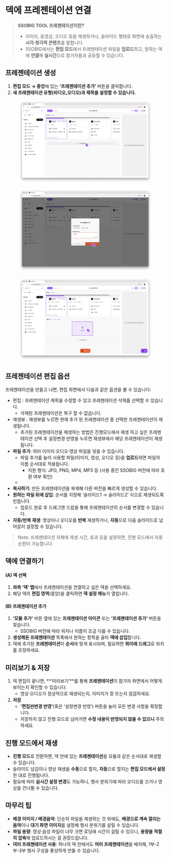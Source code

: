 # 덱에 프레젠테이션 연결

> **SSOBIG TOOL 프레젠테이션이란?**
>
> * 이미지, 동영상, 오디오 등을 재생하거나, 슬라이드 형태로 화면에 송출하는 **시각·청각적 콘텐츠**를 말합니다.
> * SSOBIG에서는 **편집 모드**에서 프레젠테이션 파일을 **업로드**하고, 원하는 덱에 **연결**해 **실시간**으로 참가자들과 공유할 수 있습니다.



## 프레젠테이션 생성

1. **편집 모드 → 중앙**에 있는 **‘프레젠테이션 추가’** 버튼을 클릭합니다.
2. **새 프레젠테이션 유형(비디오,오디오)과 제목을 설정할 수 있습니다.**

<figure><img src="../.gitbook/assets/Group 52.png" alt=""><figcaption></figcaption></figure>

<figure><img src="../.gitbook/assets/Group 53.png" alt=""><figcaption></figcaption></figure>

<figure><img src="../.gitbook/assets/Group 54.png" alt=""><figcaption></figcaption></figure>



## 프레젠테이션 편집 옵션

프레젠테이션을 만들고 나면, 편집 화면에서 다음과 같은 옵션을 볼 수 있습니다:

* 편집 : 프레젠테이션 제목을 수정할 수 있고 프레젠테이션 삭제를 선택할 수 있습니다.
  * 삭제된 프레젠테이션은 복구 할 수 없습니다.
* 재생뷰 : 재생뷰를 누르면 현재 추가 된 프레젠테이션 중 선택한 프레젠테이션이 재생됩니다.
  * 추가된 프레젠테이션을 재생하는 방법은 진행모드에서 재생 하고 싶은 프레젠테이션 선택 후 설정변경 반영을 누르면 재생뷰에서 해당 프레젠테이션이 재생됩니다.
* **파일 추가**: 여러 이미지·오디오·영상 파일을 넣을 수 있습니다.
  * 파일 추가를 눌러 사용할 파일(이미지, 영상, 오디오 등)을 **업로드**하면 파일의 이름 순서대로 적용됩니다.
    * 지원 형식: JPG, PNG, MP4, MP3 등 (사용 중인 SSOBIG 버전에 따라 호환 여부 확인)
  *
* **복사하기**: 만든 프레젠테이션을 복제해 다른 버전을 빠르게 생성할 수 있습니다.
* **원하는 파일 뒤에 삽입**: 순서를 지정해 ‘슬라이드1 → 슬라이드2’ 식으로 재생되도록 만듭니다.
  * 업로드 완료 후 드래그앤 드랍을 통해 프레젠테이션의 순서를 변경할 수 있습니다.
* **자동/반복 재생**: 영상이나 오디오를 **반복** 재생하거나, **자동**으로 다음 슬라이드로 넘어갈지 설정할 수 있습니다.

> Note: 프레젠테이션 자체에 재생 시간, 효과 등을 설정하면, 진행 모드에서 자동 순환이 가능합니다.



## 덱에 연결하기

#### (A) 덱 선택

1. **좌측 ‘덱’ 탭**에서 프레젠테이션을 연결하고 싶은 덱을 선택하세요.
2. 해당 덱의 **편집 영역**(중앙)을 클릭하면 **덱 설정 메뉴**가 열립니다.

#### (B) 프레젠테이션 추가

1. **‘모듈 추가’** 버튼 옆에 있는 **프레젠테이션 아이콘** 또는 **‘프레젠테이션 추가’** 버튼을 찾습니다.
   * SSOBIG 버전에 따라 위치나 이름이 조금 다를 수 있습니다.
2. **생성해둔 프레젠테이션** 목록에서 원하는 항목을 골라 **덱에 삽입**합니다.
3. 덱에 추가된 **프레젠테이션**이 **순서**에 맞게 표시되며, 필요하면 **위아래 드래그**로 위치를 조정하세요.



## &#x20;미리보기 & 저장

1. 덱 편집이 끝나면, \*\*‘미리보기’\*\*를 통해 **프레젠테이션**이 참가자 화면에서 어떻게 보이는지 확인할 수 있습니다.
   * 영상·오디오가 정상적으로 재생되는지, 이미지가 잘 뜨는지 점검하세요.
2. **저장**
   * **‘편집씬변경 반영’**(혹은 ‘설정변경 반영’) 버튼을 눌러 모든 변경 사항을 확정합니다.
   * 저장하지 않고 진행 모드로 넘어가면 **수정 내용이 반영되지 않을 수 있으니** 주의하세요.



## 진행 모드에서 재생

* **진행 모드**로 전환하면, 덱 안에 있는 **프레젠테이션**을 모듈과 같은 순서대로 재생할 수 있습니다.
* 슬라이드 넘김이나 영상 재생을 **수동**으로 할지, **자동**으로 할지는 **편집 모드에서 설정**한 대로 진행됩니다.
* 필요에 따라 **실시간 설정 변경**도 가능하니, 행사 분위기에 따라 오디오를 끄거나 영상을 건너뛸 수 있습니다.



## 마무리 팁

* **배경 이미지 / 배경음악**: 단순히 파일을 재생하는 것 외에도, **배경으로 계속 깔리는 음악**이나 **대기 화면 이미지**를 설정해 행사 분위기를 살릴 수 있습니다.
* **파일 용량**: 영상·음성 파일이 너무 크면 로딩에 시간이 걸릴 수 있으니, **용량을 적절히 압축**해 업로드하시는 걸 권장드립니다.
* **여러 프레젠테이션 사용**: 하나의 덱 안에서도 **여러 프레젠테이션**을 배치해, 1부-2부-3부 행사 구성을 풍성하게 만들 수 있습니다.
